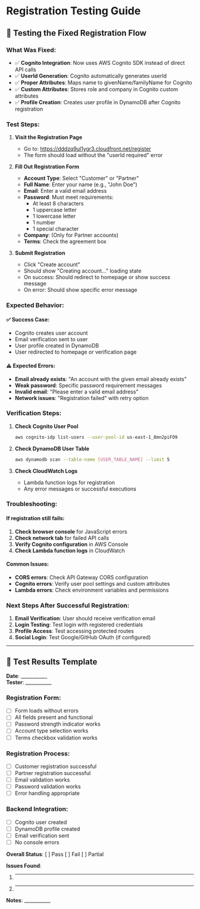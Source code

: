 # Registration Testing Guide

## 🧪 Testing the Fixed Registration Flow

### What Was Fixed:
- ✅ **Cognito Integration**: Now uses AWS Cognito SDK instead of direct API calls
- ✅ **UserId Generation**: Cognito automatically generates userId
- ✅ **Proper Attributes**: Maps name to givenName/familyName for Cognito
- ✅ **Custom Attributes**: Stores role and company in Cognito custom attributes
- ✅ **Profile Creation**: Creates user profile in DynamoDB after Cognito registration

### Test Steps:

1. **Visit the Registration Page**
   - Go to: https://dddzq9ul1ygr3.cloudfront.net/register
   - The form should load without the "userId required" error

2. **Fill Out Registration Form**
   - **Account Type**: Select "Customer" or "Partner"
   - **Full Name**: Enter your name (e.g., "John Doe")
   - **Email**: Enter a valid email address
   - **Password**: Must meet requirements:
     - At least 8 characters
     - 1 uppercase letter
     - 1 lowercase letter  
     - 1 number
     - 1 special character
   - **Company**: (Only for Partner accounts)
   - **Terms**: Check the agreement box

3. **Submit Registration**
   - Click "Create account"
   - Should show "Creating account..." loading state
   - On success: Should redirect to homepage or show success message
   - On error: Should show specific error message

### Expected Behavior:

#### ✅ **Success Case:**
- Cognito creates user account
- Email verification sent to user
- User profile created in DynamoDB
- User redirected to homepage or verification page

#### ⚠️ **Expected Errors:**
- **Email already exists**: "An account with the given email already exists"
- **Weak password**: Specific password requirement messages
- **Invalid email**: "Please enter a valid email address"
- **Network issues**: "Registration failed" with retry option

### Verification Steps:

1. **Check Cognito User Pool**
   ```bash
   aws cognito-idp list-users --user-pool-id us-east-1_8mn2piFO9
   ```

2. **Check DynamoDB User Table**
   ```bash
   aws dynamodb scan --table-name [USER_TABLE_NAME] --limit 5
   ```

3. **Check CloudWatch Logs**
   - Lambda function logs for registration
   - Any error messages or successful executions

### Troubleshooting:

#### If registration still fails:
1. **Check browser console** for JavaScript errors
2. **Check network tab** for failed API calls
3. **Verify Cognito configuration** in AWS Console
4. **Check Lambda function logs** in CloudWatch

#### Common Issues:
- **CORS errors**: Check API Gateway CORS configuration
- **Cognito errors**: Verify user pool settings and custom attributes
- **Lambda errors**: Check environment variables and permissions

### Next Steps After Successful Registration:
1. **Email Verification**: User should receive verification email
2. **Login Testing**: Test login with registered credentials
3. **Profile Access**: Test accessing protected routes
4. **Social Login**: Test Google/GitHub OAuth (if configured)

---

## 🎯 **Test Results Template**

**Date**: ___________  
**Tester**: ___________

### Registration Form:
- [ ] Form loads without errors
- [ ] All fields present and functional
- [ ] Password strength indicator works
- [ ] Account type selection works
- [ ] Terms checkbox validation works

### Registration Process:
- [ ] Customer registration successful
- [ ] Partner registration successful  
- [ ] Email validation works
- [ ] Password validation works
- [ ] Error handling appropriate

### Backend Integration:
- [ ] Cognito user created
- [ ] DynamoDB profile created
- [ ] Email verification sent
- [ ] No console errors

**Overall Status**: [ ] Pass [ ] Fail [ ] Partial

**Issues Found**:
1. ___________
2. ___________

**Notes**: ___________